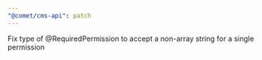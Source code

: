 ```yaml
---
"@comet/cms-api": patch
---
```


Fix type of @RequiredPermission to accept a non-array string for a single permission
